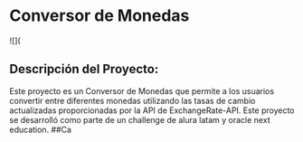 # Conversor de Monedas
![](
## Descripción del Proyecto:
Este proyecto es un Conversor de Monedas que permite a los usuarios convertir entre diferentes monedas utilizando las tasas de cambio actualizadas proporcionadas por la API de ExchangeRate-API. Este proyecto se desarrolló como parte de un challenge de alura latam y oracle next education.
##Ca
